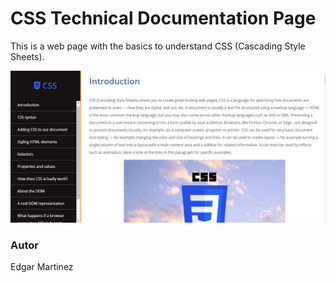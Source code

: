 # CSS Technical Documentation Page

This is a web page with the basics to understand CSS (Cascading Style Sheets).

![preview-css-technical-documentation-page](/img/css.jpg)

### Autor
Edgar Martinez

